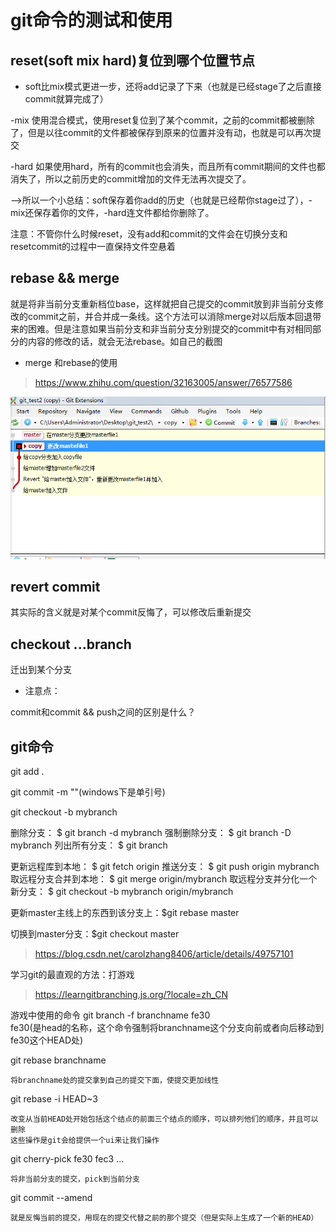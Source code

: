 # git命令的测试和使用

## reset(soft mix hard)复位到哪个位置节点
- soft比mix模式更进一步，还将add记录了下来（也就是已经stage了之后直接commit就算完成了）

-mix   使用混合模式，使用reset复位到了某个commit，之前的commit都被删除了，但是以往commit的文件都被保存到原来的位置并没有动，也就是可以再次提交

-hard 如果使用hard，所有的commit也会消失，而且所有commit期间的文件也都消失了，所以之前历史的commit增加的文件无法再次提交了。

-->所以一个小总结：soft保存着你add的历史（也就是已经帮你stage过了），-mix还保存着你的文件，-hard连文件都给你删除了。


注意：不管你什么时候reset，没有add和commit的文件会在切换分支和resetcommit的过程中一直保持文件空悬着


## rebase && merge

就是将非当前分支重新档位base，这样就把自己提交的commit放到非当前分支修改的commit之前，并合并成一条线。这个方法可以消除merge对以后版本回退带来的困难。但是注意如果当前分支和非当前分支分别提交的commit中有对相同部分的内容的修改的话，就会无法rebase。如自己的截图

* merge 和rebase的使用
> https://www.zhihu.com/question/32163005/answer/76577586

![tupian](./can_not_rebase_situation.PNG)

## revert commit

其实际的含义就是对某个commit反悔了，可以修改后重新提交


## checkout ...branch

迁出到某个分支

* 注意点：

commit和commit && push之间的区别是什么？

## git命令

git add .

git commit -m ""(windows下是单引号)

git checkout -b mybranch

删除分支： $ git branch -d mybranch
强制删除分支： $ git branch -D mybranch
列出所有分支： $ git branch

更新远程库到本地： $ git fetch origin
推送分支： $ git push origin mybranch
取远程分支合并到本地： $ git merge origin/mybranch
取远程分支并分化一个新分支： $ git checkout -b mybranch origin/mybranch

更新master主线上的东西到该分支上：$git rebase master

切换到master分支：$git checkout master

>https://blog.csdn.net/carolzhang8406/article/details/49757101


学习git的最直观的方法：打游戏
> https://learngitbranching.js.org/?locale=zh_CN

游戏中使用的命令
git branch -f branchname fe30  
    fe30(是head的名称，这个命令强制将branchname这个分支向前或者向后移动到fe30这个HEAD处)

git rebase branchname

    将branchname处的提交拿到自己的提交下面，使提交更加线性

git rebase -i HEAD~3

    改变从当前HEAD处开始包括这个结点的前面三个结点的顺序，可以排列他们的顺序，并且可以删除
    这些操作是git会给提供一个ui来让我们操作

git cherry-pick fe30 fec3 ...

    将非当前分支的提交，pick到当前分支

git commit --amend

    就是反悔当前的提交，用现在的提交代替之前的那个提交（但是实际上生成了一个新的HEAD）